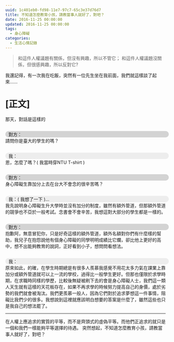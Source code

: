 ```yaml
---
uuid: 1c401eb0-fd98-11e7-97c7-65c3e37d76d7
title: 不知道怎麼教育小孩，請教當事人就好了，對吧？
date: 2016-11-25 00:00:00
updated: 2016-11-25 00:00:00
tags: 
  - 身心障礙
categories:
  - 生活心情記錄
---
```


> 和這件人權議題有關係，但沒有興趣，所以不管它；
> 和這件人權議題沒關係，但很感興趣，所以反對它?

我還記得，有一次我在吃飯，突然有一位先生坐在我前面，我們就這樣談了起來......
<!--more-->

# [正文]

那天，對話是這樣的


<span class="name p1">對方：</span>
　　　請問你是臺大的學生的嗎？

<span class="name p2">我：</span>
　　　恩，怎麼了嗎？( 我當時穿NTU T-shirt )

<span class="name p1">對方：</span>
　　　身心障礙生靠加分上去在台大不會念的很辛苦嗎？

<span class="name p2">我：( 我想了一下 )...</span>
　　　我先說明身心障礙生升大學時並沒有加分的制度，雖然有額外管道，但那額外管道的競爭也不亞於一般考試。念書會不會辛苦，我想這對大部分的學生都是一樣的。

<span class="name p1">對方：</span>
　　　抱歉阿，無意冒犯你，只是好奇這樣的額外管道，額外名額對你們有什麼樣的幫助，我兒子在抱怨說他有個身心障礙的同學明明成績比它爛，卻比他上更好的高中，想不出能夠教育的說詞，正好看到小子，想問問看想法。

<span class="name p2">我：</span>
　　　原來如此，的確，在學生時期總是有很多人羨慕我感覺不用花太多力氣在課業上靠加分或額外管道就可以上一流的學校，過得比一般學生更好。但那也僅限於求學時期，在求職時同樣的學歷，比較後無疑被刷下去的會是身心障礙人士，我們這一類人天生就有這樣的天花板存在，如果不再求學的時候努力提高自己的身價，處於劣勢的我們就會被淘汰。我們更羨慕一般人，因為它們對於追求夢想這一件事情，阻礙比我們少的很多。我想說到這裡就應該明白想要的答案是什麼了，雖然這些也只是我自己的想法罷了。


---
在人權上應追求的實質的平等，而不是齊頭式的虛偽平等。而他們正追求的就只是一個和我們一樣能夠平等選擇的待遇。
突然想起，不知道怎麼教育小孩，請教當事人就好了，對吧？

<style>
span.name {
  display: inline-block;
  width: 100%;
  padding-left:10px;
  border-radius: 0.8em;
  margin-top: 1em;
}

span.name.p1 {
  background-color: #d3d3d3;
}

span.name.p2 {
  background-color: #ededed;
}

</style>
